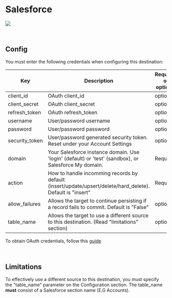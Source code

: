 # Salesforce

![](https://user-images.githubusercontent.com/78053898/198753571-7c033641-75a2-4338-b257-ee37a159915e.png)

<br />

## Config

You must enter the following credentials when configuring this destination:

| Key | Description | Required or optional
| --- | --- | --- |
client_id | OAuth client_id | optional|
client_secret | OAuth client_secret | optional|
refresh_token | OAuth refresh_token | optional|
username | User/password username |  optional|
password  |  User/password password| optional|
security_token | User/password generated security token. Reset under your Account Settings| optional|
domain | Your Salesforce instance domain. Use 'login' (default) or 'test' (sandbox), or Salesforce My domain.| Required|
action | How to handle incomming records by default (insert/update/upsert/delete/hard_delete). Default is "insert"| Required|
allow_failures | Allows the target to continue persisting if a record fails to commit. Default is "False"| optional| 
table_name | Allows the target to use a different source to this destination. (Read "limitations" section)| optional|

To obtain OAuth credentials, follow this [guide](https://github.com/mage-ai/mage-ai/blob/master/mage_integrations/mage_integrations/sources/salesforce/README.md#how-to-get-your-client_id-client_secret-and-refresh_token)

<br />

## Limitations

To effectively use a different source to this destination, you must specify the "table_name" parameter on the Configuration section. The table_name <b>must</b> consist of a Salesforce section name (E.G Accounts).